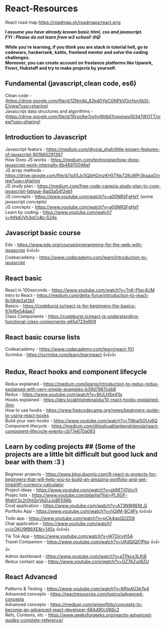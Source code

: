 # React-Resources

React road map 
https://roadmap.sh/roadmaps/react.png

<b><i>I assume you have already known basic html, css and javascript. </br>
FYI : Please do not learn from w3 school! 🙄😛 </i></b>
  
<b> While you're learning, if you think you are stack in tutorial hell, go to codewars, hackerrank, kattis, frontend mentor and solve the coding challenges. <br>
  Moreover, you can create account on freelance platforms like Upwork, Fiverr, Hubstaff and try to make projects by yourself. </b>

## Fundamental (javascript,clean code, es6) ##

Clean code  -  (https://drive.google.com/file/d/1ZNmIbl_82kdGYgCGNPbVOicfpnXbSl-E/view?usp=sharing) <br/>
Javascript data structures and algorithms - (https://drive.google.com/file/d/16rzo9w7ovhyWdbEfnqomayISl3d7WOTT/view?usp=sharing)


## Introduction to Javascript ##

Javascript featurs  - https://medium.com/@viral_shah/little-known-features-of-javascript-901665291387 <br/>
How Does JS works   - https://medium.com/technogise/how-does-javascript-work-internally-6b48970046ef <br/>
JS array methods    - https://drive.google.com/file/d/1oX5Jc5QbHOmzKH5TNs728u9IPr3ksaqO/view?usp=sharing <br/>
JS study plan       - https://medium.com/free-code-camp/a-study-plan-to-cure-javascript-fatigue-8ad3a54f2eb1 <br/>
JS concepts         - https://www.youtube.com/watch?v=a00NRSFgHsY (some javascript concepts) <br/>
JS concepts         - https://www.youtube.com/watch?v=a00NRSFgHsY <br/>
Learn by coding     - https://www.youtube.com/watch?v=lhNdUVh3qCc&t=524s <br/>

## Javascript basic course ##

Edx - https://www.edx.org/course/programming-for-the-web-with-javascript 👍👍👍 <br/>
Codeacademy - https://www.codecademy.com/learn/introduction-to-javascript

## React basic ##

React in 100seconds   - https://www.youtube.com/watch?v=Tn6-PIqc4UM <br/>
Intro to React        - https://medium.com/delta-force/introduction-to-react-8c58de2af2b1 <br/>
Basics                - https://codeburst.io/react-js-for-beginners-the-basics-87ef6e54dae7 <br/>
Class Components      - https://codeburst.io/react-js-understanding-functional-class-components-e65d723e909 <br/>

## React basic course lists ##

Codeacademy           - https://www.codecademy.com/learn/react-101 </br>
Scrimba               - https://scrimba.com/learn/learnreact 👍👍👍

## Redux, React hooks and component lifecycle ##

Redux explained       - https://medium.com/leanjs/introduction-to-redux-redux-explained-with-very-simple-examples-b39d7967ceb8 </br>
Redux                 - https://www.youtube.com/watch?v=9jULHSe41ls </br>
Hooks explained       - https://dev.to/abhisheknaiidu/10-react-hooks-explained-3ino </br>
How to use hooks      - https://www.freecodecamp.org/news/beginners-guide-to-using-react-hooks </br>
Build your own hooks  - https://www.youtube.com/watch?v=TNhaISOUy6Q </br>
Component lifecycle   - https://medium.com/@joshuablankenshipnola/react-component-lifecycle-events-cb77e670a093 </br>

## Learn by coding projects ## (Some of the projects are a little bit difficult but good luck and bear with them :3 )

Beginner projects   - https://www.blog.duomly.com/9-react-js-projects-for-beginners-that-will-help-you-to-build-an-amazing-portfolio-and-get-hired/#1-currency-calculator </br>
Project ideas       - https://www.youtube.com/watch?v=sk66TjOVcvY </br>
Projec lists        - https://www.youtube.com/playlist?list=PLillGF-RfqbY3c2r0htQyVbDJJoBFE6Rb </br>
Crud application    - https://www.youtube.com/watch?v=A73N9tREM_Q </br>
Portfolio App       - https://www.youtube.com/watch?v=hQjlM-8C4Ps  👍👍👍 </br>
Todo app            - https://www.youtube.com/watch?v=pCA4qpQDZD8 </br>
Chat application    - https://www.youtube.com/watch?v=jcOKU9f86XE&t=145s 👍👍👍</br>
Tik Tok App         - https://www.youtube.com/watch?v=IATOicvih5A </br>
Travel Companion    - https://www.youtube.com/watch?v=UKdQjQX1Pko 👍👍👍 </br>
Admin dashboard     - https://www.youtube.com/watch?v=aTPkos3LKi8 </br>
Redux contact app   - https://www.youtube.com/watch?v=DZ7AZuii9ZU </br>

## React Advanced ##

Patterns & Testing  - https://www.youtube.com/watch?v=MfIoAG3e7p4 </br>
Advanced concepts   - https://reactresources.com/topics/advanced-concepts </br>
Advanced concepts   - https://medium.com/wineofbits/concepts-to-become-an-advanced-react-developer-684d90c086c2 </br>
Refs, Contexts, etc - https://www.geeksforgeeks.org/reactjs-advanced-guides-complete-reference/ </br>
